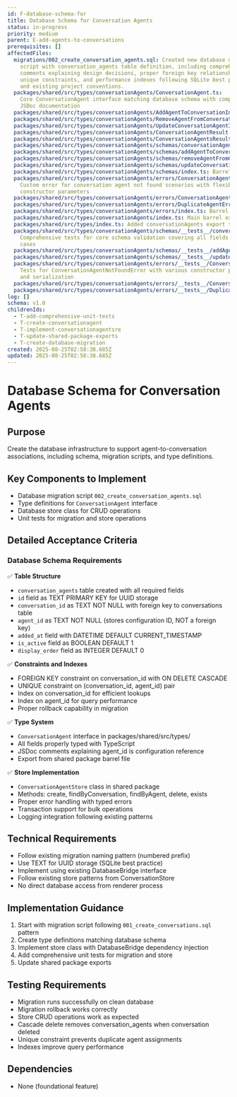 ```yaml
---
id: F-database-schema-for
title: Database Schema for Conversation Agents
status: in-progress
priority: medium
parent: E-add-agents-to-conversations
prerequisites: []
affectedFiles:
  migrations/002_create_conversation_agents.sql: Created new database migration
    script with conversation_agents table definition, including comprehensive
    comments explaining design decisions, proper foreign key relationships,
    unique constraints, and performance indexes following SQLite best practices
    and existing project conventions.
  packages/shared/src/types/conversationAgents/ConversationAgent.ts:
    Core ConversationAgent interface matching database schema with comprehensive
    JSDoc documentation
  packages/shared/src/types/conversationAgents/AddAgentToConversationInput.ts: Input type for adding agents to conversations with optional display_order
  packages/shared/src/types/conversationAgents/RemoveAgentFromConversationInput.ts: Input type for removing agents from conversations
  packages/shared/src/types/conversationAgents/UpdateConversationAgentInput.ts: Input type for updating conversation agent associations
  packages/shared/src/types/conversationAgents/ConversationAgentResult.ts: Result type for single conversation agent operations
  packages/shared/src/types/conversationAgents/ConversationAgentsResult.ts: Result type for multiple conversation agents operations
  packages/shared/src/types/conversationAgents/schemas/conversationAgentSchema.ts: Zod schema for complete conversation agent validation with business rules
  packages/shared/src/types/conversationAgents/schemas/addAgentToConversationInputSchema.ts: Zod schema for validating agent addition input
  packages/shared/src/types/conversationAgents/schemas/removeAgentFromConversationInputSchema.ts: Zod schema for validating agent removal input
  packages/shared/src/types/conversationAgents/schemas/updateConversationAgentInputSchema.ts: Zod schema for validating conversation agent updates with refine logic
  packages/shared/src/types/conversationAgents/schemas/index.ts: Barrel export file for schemas and inferred types
  packages/shared/src/types/conversationAgents/errors/ConversationAgentNotFoundError.ts:
    Custom error for conversation agent not found scenarios with flexible
    constructor parameters
  packages/shared/src/types/conversationAgents/errors/ConversationAgentValidationError.ts: Custom error for validation failures with detailed error information
  packages/shared/src/types/conversationAgents/errors/DuplicateAgentError.ts: Custom error for duplicate agent assignment attempts
  packages/shared/src/types/conversationAgents/errors/index.ts: Barrel export file for error classes
  packages/shared/src/types/conversationAgents/index.ts: Main barrel export file for all conversation agent types
  packages/shared/src/types/index.ts: Added conversationAgents export to main types index
  packages/shared/src/types/conversationAgents/schemas/__tests__/conversationAgentSchema.test.ts:
    Comprehensive tests for core schema validation covering all fields and edge
    cases
  packages/shared/src/types/conversationAgents/schemas/__tests__/addAgentToConversationInputSchema.test.ts: Tests for agent addition input validation schema
  packages/shared/src/types/conversationAgents/schemas/__tests__/updateConversationAgentInputSchema.test.ts: Tests for agent update input validation including refine logic
  packages/shared/src/types/conversationAgents/errors/__tests__/ConversationAgentNotFoundError.test.ts:
    Tests for ConversationAgentNotFoundError with various constructor parameters
    and serialization
  packages/shared/src/types/conversationAgents/errors/__tests__/ConversationAgentValidationError.test.ts: Tests for ConversationAgentValidationError with multiple validation scenarios
  packages/shared/src/types/conversationAgents/errors/__tests__/DuplicateAgentError.test.ts: Tests for DuplicateAgentError with various ID formats and edge cases
log: []
schema: v1.0
childrenIds:
  - T-add-comprehensive-unit-tests
  - T-create-conversationagent
  - T-implement-conversationagentsre
  - T-update-shared-package-exports
  - T-create-database-migration
created: 2025-08-25T02:58:38.685Z
updated: 2025-08-25T02:58:38.685Z
---
```


# Database Schema for Conversation Agents

## Purpose

Create the database infrastructure to support agent-to-conversation associations, including schema, migration scripts, and type definitions.

## Key Components to Implement

- Database migration script `002_create_conversation_agents.sql`
- Type definitions for `ConversationAgent` interface
- Database store class for CRUD operations
- Unit tests for migration and store operations

## Detailed Acceptance Criteria

### Database Schema Requirements

✅ **Table Structure**

- `conversation_agents` table created with all required fields
- `id` field as TEXT PRIMARY KEY for UUID storage
- `conversation_id` as TEXT NOT NULL with foreign key to conversations table
- `agent_id` as TEXT NOT NULL (stores configuration ID, NOT a foreign key)
- `added_at` field with DATETIME DEFAULT CURRENT_TIMESTAMP
- `is_active` field as BOOLEAN DEFAULT 1
- `display_order` field as INTEGER DEFAULT 0

✅ **Constraints and Indexes**

- FOREIGN KEY constraint on conversation_id with ON DELETE CASCADE
- UNIQUE constraint on (conversation_id, agent_id) pair
- Index on conversation_id for efficient lookups
- Index on agent_id for query performance
- Proper rollback capability in migration

✅ **Type System**

- `ConversationAgent` interface in packages/shared/src/types/
- All fields properly typed with TypeScript
- JSDoc comments explaining agent_id is configuration reference
- Export from shared package barrel file

✅ **Store Implementation**

- `ConversationAgentStore` class in shared package
- Methods: create, findByConversation, findByAgent, delete, exists
- Proper error handling with typed errors
- Transaction support for bulk operations
- Logging integration following existing patterns

## Technical Requirements

- Follow existing migration naming pattern (numbered prefix)
- Use TEXT for UUID storage (SQLite best practice)
- Implement using existing DatabaseBridge interface
- Follow existing store patterns from ConversationStore
- No direct database access from renderer process

## Implementation Guidance

1. Start with migration script following `001_create_conversations.sql` pattern
2. Create type definitions matching database schema
3. Implement store class with DatabaseBridge dependency injection
4. Add comprehensive unit tests for migration and store
5. Update shared package exports

## Testing Requirements

- Migration runs successfully on clean database
- Migration rollback works correctly
- Store CRUD operations work as expected
- Cascade delete removes conversation_agents when conversation deleted
- Unique constraint prevents duplicate agent assignments
- Indexes improve query performance

## Dependencies

- None (foundational feature)
